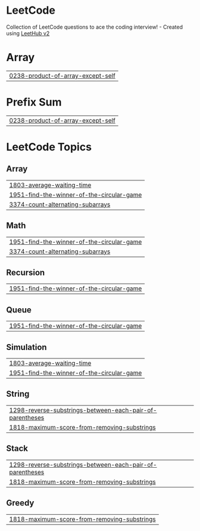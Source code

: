 # LeetCode
Collection of LeetCode questions to ace the coding interview! - Created using [LeetHub v2](https://github.com/arunbhardwaj/LeetHub-2.0)


# Array
|  |
| ------- |
| [0238-product-of-array-except-self](https://github.com/Hemanthsai18/LeetCode/tree/master/0238-product-of-array-except-self) |
# Prefix Sum
|  |
| ------- |
| [0238-product-of-array-except-self](https://github.com/Hemanthsai18/LeetCode/tree/master/0238-product-of-array-except-self) |
<!---LeetCode Topics Start-->
# LeetCode Topics
## Array
|  |
| ------- |
| [1803-average-waiting-time](https://github.com/Hemanthsai18/LeetCode/tree/master/1803-average-waiting-time) |
| [1951-find-the-winner-of-the-circular-game](https://github.com/Hemanthsai18/LeetCode/tree/master/1951-find-the-winner-of-the-circular-game) |
| [3374-count-alternating-subarrays](https://github.com/Hemanthsai18/LeetCode/tree/master/3374-count-alternating-subarrays) |
## Math
|  |
| ------- |
| [1951-find-the-winner-of-the-circular-game](https://github.com/Hemanthsai18/LeetCode/tree/master/1951-find-the-winner-of-the-circular-game) |
| [3374-count-alternating-subarrays](https://github.com/Hemanthsai18/LeetCode/tree/master/3374-count-alternating-subarrays) |
## Recursion
|  |
| ------- |
| [1951-find-the-winner-of-the-circular-game](https://github.com/Hemanthsai18/LeetCode/tree/master/1951-find-the-winner-of-the-circular-game) |
## Queue
|  |
| ------- |
| [1951-find-the-winner-of-the-circular-game](https://github.com/Hemanthsai18/LeetCode/tree/master/1951-find-the-winner-of-the-circular-game) |
## Simulation
|  |
| ------- |
| [1803-average-waiting-time](https://github.com/Hemanthsai18/LeetCode/tree/master/1803-average-waiting-time) |
| [1951-find-the-winner-of-the-circular-game](https://github.com/Hemanthsai18/LeetCode/tree/master/1951-find-the-winner-of-the-circular-game) |
## String
|  |
| ------- |
| [1298-reverse-substrings-between-each-pair-of-parentheses](https://github.com/Hemanthsai18/LeetCode/tree/master/1298-reverse-substrings-between-each-pair-of-parentheses) |
| [1818-maximum-score-from-removing-substrings](https://github.com/Hemanthsai18/LeetCode/tree/master/1818-maximum-score-from-removing-substrings) |
## Stack
|  |
| ------- |
| [1298-reverse-substrings-between-each-pair-of-parentheses](https://github.com/Hemanthsai18/LeetCode/tree/master/1298-reverse-substrings-between-each-pair-of-parentheses) |
| [1818-maximum-score-from-removing-substrings](https://github.com/Hemanthsai18/LeetCode/tree/master/1818-maximum-score-from-removing-substrings) |
## Greedy
|  |
| ------- |
| [1818-maximum-score-from-removing-substrings](https://github.com/Hemanthsai18/LeetCode/tree/master/1818-maximum-score-from-removing-substrings) |
<!---LeetCode Topics End-->